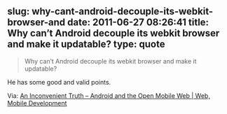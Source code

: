 slug: why-cant-android-decouple-its-webkit-browser-and
date: 2011-06-27 08:26:41
title: Why can’t Android decouple its webkit browser and make it updatable?
type: quote
---

> Why can’t Android decouple its webkit browser and make it updatable?

He has some good and valid points.

 Via: [An Inconvenient Truth – Android and the Open Mobile Web | Web, Mobile Development](http://www.blog.highub.com/mobile-2/an-inconvenient-truth-android-and-the-open-mobile-web/)

